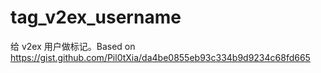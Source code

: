 # tag_v2ex_username
给 v2ex 用户做标记。Based on https://gist.github.com/Pil0tXia/da4be0855eb93c334b9d9234c68fd665
